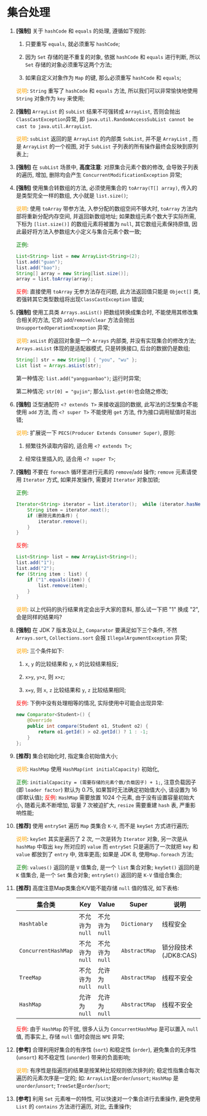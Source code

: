 # 集合处理

1. **[强制]** 关于 `hashCode` 和 `equals` 的处理, 遵循如下规则:

    1. 只要重写 `equals`, 就必须重写 `hashCode`;

    1. 因为 `Set` 存储的是不重复的对象, 依据 `hashCode` 和 `equals` 进行判断, 所以 `Set` 存储的对象必须重写这两个方法;

    1. 如果自定义对象作为 `Map` 的键, 那么必须重写 `hashCode` 和 `equals`;

    <span style="color:orange">说明</span>: `String` 重写了 `hashCode` 和 `equals` 方法, 所以我们可以非常愉快地使用 `String` 对象作为 `key` 来使用;

1. **[强制]**  `ArrayList` 的 `subList` 结果不可强转成 `ArrayList`, 否则会抛出`ClassCastException`异常, 即 `java.util.RandomAccessSubList cannot be cast to java.util.ArrayList`.

    <span style="color:orange">说明</span>: `subList` 返回的是 `ArrayList` 的内部类 `SubList`, 并不是 `ArrayList` , 而是 `ArrayList` 的一个视图, 对于 `SubList` 子列表的所有操作最终会反映到原列表上;

1. **[强制]** 在 `subList` 场景中, **高度注意**: 对原集合元素个数的修改, 会导致子列表的遍历, 增加, 删除均会产生 `ConcurrentModificationException` 异常;

1. **[强制]** 使用集合转数组的方法, 必须使用集合的 `toArray(T[] array)`, 传入的是类型完全一样的数组, 大小就是 `list.size()`;

    <span style="color:orange">说明</span>: 使用 `toArray` 带参方法, 入参分配的数组空间不够大时, `toArray` 方法内部将重新分配内存空间, 并返回新数组地址;  如果数组元素个数大于实际所需, 下标为 `[list.size()]` 的数组元素将被置为 `null`, 其它数组元素保持原值, 因此最好将方法入参数组大小定义与集合元素个数一致;

    <span style="color:green">正例</span>:

    ```java
    List<String> list = new ArrayList<String>(2);
    list.add("guan");
    list.add("bao");
    String[] array = new String[list.size()];
    array = list.toArray(array);
    ```

    <span style="color:red">反例</span>: 直接使用 `toArray` 无参方法存在问题, 此方法返回值只能是 `Object[]` 类, 若强转其它类型数组将出现`ClassCastException` 错误;

1. **[强制]** 使用工具类 `Arrays.asList()` 把数组转换成集合时, 不能使用其修改集合相关的方法, 它的 `add`/`remove`/`clear` 方法会抛出 `UnsupportedOperationException` 异常;

    <span style="color:orange">说明</span>: `asList` 的返回对象是一个 `Arrays` 内部类, 并没有实现集合的修改方法; `Arrays.asList` 体现的是适配器模式, 只是转换接口, 后台的数据仍是数组;

    ```java
    String[] str = new String[] { "you", "wu" };
    List list = Arrays.asList(str);
    ```

    第一种情况: `list.add("yangguanbao")`; 运行时异常;

    第二种情况: `str[0] = "gujin"`; 那么`list.get(0)`也会随之修改;

1. **[强制]** 泛型通配符 `<? extends T>` 来接收返回的数据, 此写法的泛型集合不能使用 `add` 方法, 而 `<? super T>` 不能使用 `get` 方法, 作为接口调用赋值时易出错;

    <span style="color:orange">说明</span>: 扩展说一下 `PECS(Producer Extends Consumer Super)`, 原则:

    1. 频繁往外读取内容的, 适合用 `<? extends T>`;

    1. 经常往里插入的, 适合用 `<? super T>`;

1. **[强制]** 不要在 `foreach` 循环里进行元素的 `remove`/`add` 操作; `remove` 元素请使用 `Iterator` 方式, 如果并发操作, 需要对 `Iterator` 对象加锁;

    <span style="color:green">正例</span>:

    ```java
    Iterator<String> iterator = list.iterator();  while (iterator.hasNext()) {
        String item = iterator.next();
        if (删除元素的条件) {
            iterator.remove();
        }
    }
    ```

    <span style="color:red">反例</span>:

    ```java
    List<String> list = new ArrayList<String>();
    list.add("1");
    list.add("2");
    for (String item : list) {
        if ("1".equals(item)) {
            list.remove(item);
        }
    }
    ```

    <span style="color:orange">说明</span>: 以上代码的执行结果肯定会出乎大家的意料, 那么试一下把 "1" 换成 "2", 会是同样的结果吗?

1. **[强制]**  在 JDK 7 版本及以上, `Comparator` 要满足如下三个条件, 不然 `Arrays.sort`, `Collections.sort` 会报 `IllegalArgumentException` 异常;

    <span style="color:orange">说明</span>: 三个条件如下:

    1. `x`, `y` 的比较结果和 `y`, `x` 的比较结果相反;

    1. `x>y`, `y>z`, 则 `x>z`;

    1. `x=y`, 则 `x`, `z` 比较结果和 `y`, `z` 比较结果相同;

    <span style="color:red">反例</span>: 下例中没有处理相等的情况, 实际使用中可能会出现异常:

    ```java
    new Comparator<Student>() {
        @Override
        public int compare(Student o1, Student o2) {
            return o1.getId() > o2.getId() ? 1 : -1;
        }
    };

    ```

1. **[推荐]** 集合初始化时, 指定集合初始值大小;

    <span style="color:orange">说明</span>: `HashMap` 使用 `HashMap(int initialCapacity)` 初始化,

    <span style="color:green">正例</span>: `initialCapacity = (需要存储的元素个数/负载因子) + 1;`, 注意负载因子 (即 `loader factor`) 默认为 0.75, 如果暂时无法确定初始值大小, 请设置为 16 (即默认值);  <span style="color:red">反例</span>: `HashMap` 需要放置 1024 个元素, 由于没有设置容量初始大小, 随着元素不断增加, 容量 7 次被迫扩大, `resize` 需要重建 `hash` 表, 严重影响性能;

1. **[推荐]** 使用 `entrySet` 遍历 `Map` 类集合 `K-V`, 而不是 `keySet` 方式进行遍历;

    <span style="color:orange">说明</span>: `keySet` 其实是遍历了 2 次, 一次是转为 `Iterator` 对象, 另一次是从 `hashMap` 中取出 `key` 所对应的 `value` 而 `entrySet` 只是遍历了一次就把 `key` 和 `value` 都放到了 `entry` 中, 效率更高; 如果是 JDK 8, 使用`Map.foreach` 方法;

    <span style="color:green">正例</span>: `values()` 返回的是 `V` 值集合, 是一个 `list` 集合对象;  `keySet()` 返回的是 `K` 值集合, 是一个 `Set` 集合对象; `entrySet()` 返回的是 `K-V` 值组合集合;

1. **[推荐]** 高度注意Map类集合K/V能不能存储 `null` 值的情况, 如下表格:

    | 集合类            | Key          | Value        | Super       | 说明                   |
    |-------------------|--------------|--------------|-------------|------------------------|
    | `Hashtable`         | 不允许为 `null`  | 不允许为 `null`  | `Dictionary`  | 线程安全               |
    | `ConcurrentHashMap` | 不允许为 `null`  | 不允许为 `null`  | `AbstractMap` | 锁分段技术 (JDK8:CAS)  |
    | `TreeMap`           | 不允许为 `null`  | 允许为 `null`    | `AbstractMap` | 线程不安全             |
    | `HashMap`           | 允许为 `null`    | 允许为 `null`    | `AbstractMap` | 线程不安全             |

    <span style="color:red">反例</span>:  由于 `HashMap` 的干扰, 很多人认为 `ConcurrentHashMap` 是可以置入 `null` 值, 而事实上, 存储 `null` 值时会抛出 `NPE` 异常;

1. **[参考]** 合理利用好集合的有序性 (`sort`) 和稳定性 (`order`), 避免集合的无序性 (`unsort`) 和不稳定性 (`unorder`) 带来的负面影响;

    <span style="color:orange">说明</span>: 有序性是指遍历的结果是按某种比较规则依次排列的; 稳定性指集合每次遍历的元素次序是一定的; 如: `ArrayList`是`order`/`unsort`; `HashMap` 是`unorder`/`unsort`; `TreeSet`是`order`/`sort`;

1. **[参考]** 利用 `Set` 元素唯一的特性, 可以快速对一个集合进行去重操作, 避免使用 `List` 的 `contains` 方法进行遍历, 对比, 去重操作;
